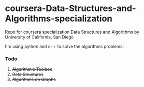 # coursera-Data-Structures-and-Algorithms-specialization
Repo for coursera specialization Data Structures and Algorithms by University of California, San Diego

I'm using python and c++ to solve the algorithms problems.

### Todo

1. ~~Algorithmic Toolbox~~
2. ~~Data Structures~~
3. ~~Algorithms on Graphs~~

